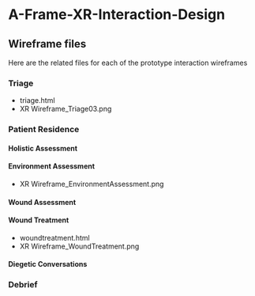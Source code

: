 # A-Frame-XR-Interaction-Design

## Wireframe files
Here are the related files for each of the prototype interaction wireframes

### Triage
- triage.html
- XR Wireframe_Triage03.png

### Patient Residence
#### Holistic Assessment

#### Environment Assessment
- XR Wireframe_EnvironmentAssessment.png

#### Wound Assessment

#### Wound Treatment
- woundtreatment.html
- XR Wireframe_WoundTreatment.png

#### Diegetic Conversations

### Debrief